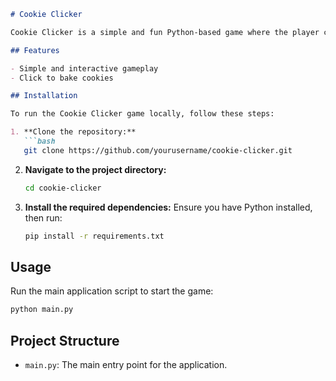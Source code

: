 
```markdown
# Cookie Clicker

Cookie Clicker is a simple and fun Python-based game where the player clicks a button to "bake" cookies. The goal is to bake as many cookies as possible.

## Features

- Simple and interactive gameplay
- Click to bake cookies

## Installation

To run the Cookie Clicker game locally, follow these steps:

1. **Clone the repository:**
   ```bash
   git clone https://github.com/yourusername/cookie-clicker.git
   ```
2. **Navigate to the project directory:**
   ```bash
   cd cookie-clicker
   ```
3. **Install the required dependencies:**
   Ensure you have Python installed, then run:
   ```bash
   pip install -r requirements.txt
   ```

## Usage

Run the main application script to start the game:

```bash
python main.py
```

## Project Structure

- `main.py`: The main entry point for the application.
